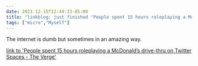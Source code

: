 ```yaml
---
date: 2021-12-15T12:44:23-05:00
title: "linkblog: just finished 'People spent 15 hours roleplaying a McDonald’s drive-thru on Twitter Spaces - The Verge'"
tags: ["micro","Myself"]
---
```

The internet is dumb but sometimes in an amazing way.
 
[link to 'People spent 15 hours roleplaying a McDonald’s drive-thru on Twitter Spaces - The Verge'](https://www.theverge.com/2021/12/15/22837711/twitter-spaces-mcdonalds-roleplay)
